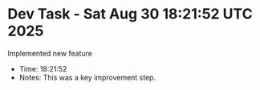# Dev Task - Sat Aug 30 18:21:52 UTC 2025
Implemented new feature
- Time: 18:21:52
- Notes: This was a key improvement step.
